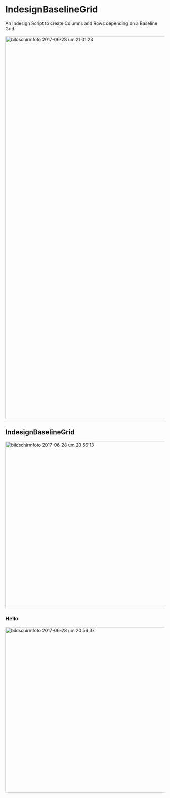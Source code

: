 # IndesignBaselineGrid
An Indesign Script to create Columns and Rows depending on a Baseline Grid.

<img width="1208" alt="bildschirmfoto 2017-06-28 um 21 01 23" src="https://user-images.githubusercontent.com/29760709/27656346-ede77f4a-5c48-11e7-8000-74df7f281003.png">

## IndesignBaselineGrid
<img width="525" alt="bildschirmfoto 2017-06-28 um 20 56 13" src="https://user-images.githubusercontent.com/29760709/27656363-f8fa4d04-5c48-11e7-80b3-ee4ebfa5f513.png">

### Hello
<img width="523" alt="bildschirmfoto 2017-06-28 um 20 56 37" src="https://user-images.githubusercontent.com/29760709/27656362-f8f78948-5c48-11e7-8dd3-4d9c3d7ec784.png">
